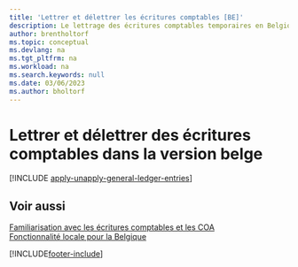 ```yaml
---
title: 'Lettrer et délettrer les écritures comptables [BE]'
description: Le lettrage des écritures comptables temporaires en Belgique permet aux sociétés d'utiliser des comptes temporaires et de transfert dans la comptabilité.
author: brentholtorf
ms.topic: conceptual
ms.devlang: na
ms.tgt_pltfrm: na
ms.workload: na
ms.search.keywords: null
ms.date: 03/06/2023
ms.author: bholtorf
---
```

# <a name="apply-and-unapply-general-ledger-entries-in-the-belgian-version"></a><a name="apply-and-unapply-general-ledger-entries-in-the-belgian-version"></a>Lettrer et délettrer des écritures comptables dans la version belge

[!INCLUDE [apply-unapply-general-ledger-entries](../includes/BENL/apply-unapply-general-ledger-entries.md)]

## <a name="see-also"></a><a name="see-also"></a>Voir aussi

[Familiarisation avec les écritures comptables et les COA](../../finance-general-ledger.md)  
[Fonctionnalité locale pour la Belgique](belgium-local-functionality.md)


[!INCLUDE[footer-include](../../includes/footer-banner.md)]
